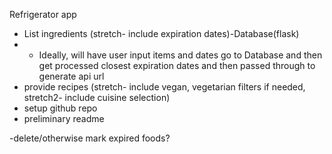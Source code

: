 Refrigerator app

- List ingredients (stretch- include expiration dates)-Database(flask)
- - Ideally, will have user input items and dates go to Database and then get processed closest expiration dates and then passed through to generate api url
- provide recipes (stretch- include vegan, vegetarian filters if needed, stretch2- include cuisine selection)
- setup github repo
- preliminary readme

-delete/otherwise mark expired foods?


